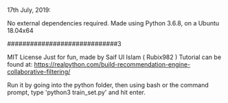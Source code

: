 17th July, 2019:

No external dependencies required.
Made using Python 3.6.8, on a Ubuntu 18.04x64

#############################3

MIT License
Just for fun, made by Saif Ul Islam ( Rubix982 )
Tutorial can be found at: https://realpython.com/build-recommendation-engine-collaborative-filtering/


Run it by going into the python folder, then using bash or the command prompt, type 'python3 train_set.py' and hit enter.
